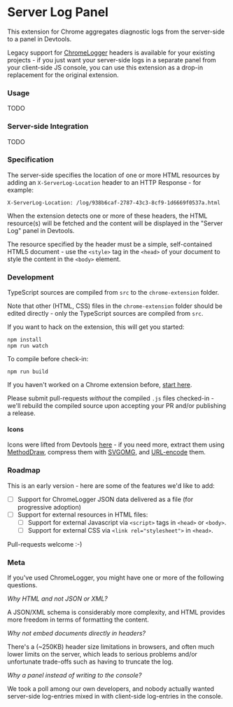 Server Log Panel
================

This extension for Chrome aggregates diagnostic logs from the server-side to a panel in Devtools.

Legacy support for [ChromeLogger](https://craig.is/writing/chrome-logger) headers is available for your
existing projects - if you just want your server-side logs in a separate panel from your client-side JS
console, you can use this extension as a drop-in replacement for the original extension.

### Usage

TODO

### Server-side Integration

TODO

### Specification

The server-side specifies the location of one or more HTML resources by adding an
`X-ServerLog-Location` header to an HTTP Response - for example:

    X-ServerLog-Location: /log/938b6caf-2787-43c3-8cf9-1d6669f0537a.html

When the extension detects one or more of these headers, the HTML resource(s) will be fetched
and the content will be displayed in the "Server Log" panel in Devtools.

The resource specified by the header must be a simple, self-contained HTML5 document - use
the `<style>` tag in the `<head>` of your document to style the content in the `<body>` element.

### Development

TypeScript sources are compiled from `src` to the `chrome-extension` folder.

Note that other (HTML, CSS) files in the `chrome-extension` folder should be edited
directly - only the TypeScript sources are compiled from `src`.

If you want to hack on the extension, this will get you started:

    npm install
    npm run watch

To compile before check-in:

    npm run build

If you haven't worked on a Chrome extension before, [start here](https://developer.chrome.com/extensions/getstarted).

Please submit pull-requests *without* the compiled `.js` files checked-in - we'll rebuild
the compiled source upon accepting your PR and/or publishing a release.

#### Icons

Icons were lifted from Devtools [here](https://github.com/ChromeDevTools/devtools-frontend/blob/master/front_end/Images/smallIcons.png) -
if you need more, extract them using [MethodDraw](https://editor.method.ac/), compress them
with [SVGOMG](https://jakearchibald.github.io/svgomg/), and [URL-encode](https://yoksel.github.io/url-encoder/) them.

### Roadmap

This is an early version - here are some of the features we'd like to add:

  * [ ] Support for ChromeLogger JSON data delivered as a file (for progressive adoption)
  * [ ] Support for external resources in HTML files:
    * [ ] Support for external Javascript via `<script>` tags in `<head>` or `<body>`.
    * [ ] Support for external CSS via `<link rel="stylesheet">` in `<head>`.

Pull-requests welcome :-)

### Meta

If you've used ChromeLogger, you might have one or more of the following questions.

*Why HTML and not JSON or XML?*

A JSON/XML schema is considerably more complexity, and HTML provides more freedom in terms
of formatting the content.

*Why not embed documents directly in headers?*

There's a (~250KB) header size limitations in browsers, and often much lower limits on the
server, which leads to serious problems and/or unfortunate trade-offs such as having to
truncate the log.

*Why a panel instead of writing to the console?*

We took a poll among our own developers, and nobody actually wanted server-side log-entries
mixed in with client-side log-entries in the console.
